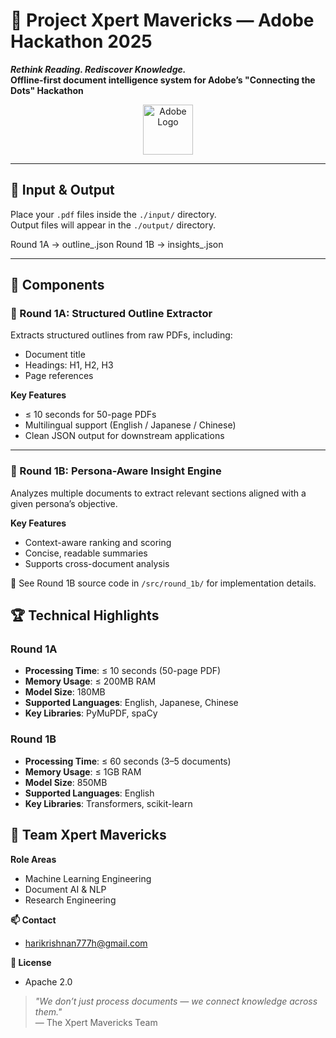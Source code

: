 # 🧩 Project Xpert Mavericks — Adobe Hackathon 2025

**_Rethink Reading. Rediscover Knowledge._**  
**Offline-first document intelligence system for Adobe’s "Connecting the Dots" Hackathon**

<p align="center">
  <img src="https://blog.logomaster.ai/hs-fs/hubfs/adobe-logo-2017.jpg?width=662&height=447&name=adobe-logo-2017.jpg" alt="Adobe Logo" height="80"/>
</p>

---

## 📂 Input & Output

Place your `.pdf` files inside the `./input/` directory.  
Output files will appear in the `./output/` directory.

Round 1A → outline_<filename>.json
Round 1B → insights_<persona>.json


---

## 🔧 Components

### 🏁 Round 1A: Structured Outline Extractor

Extracts structured outlines from raw PDFs, including:
- Document title
- Headings: H1, H2, H3
- Page references

**Key Features**
- ≤ 10 seconds for 50-page PDFs
- Multilingual support (English / Japanese / Chinese)
- Clean JSON output for downstream applications

---

### 🎯 Round 1B: Persona-Aware Insight Engine

Analyzes multiple documents to extract relevant sections aligned with a given persona’s objective.

**Key Features**
- Context-aware ranking and scoring
- Concise, readable summaries
- Supports cross-document analysis

📖 See Round 1B source code in `/src/round_1b/` for implementation details.


## 🏆 Technical Highlights

### Round 1A
- **Processing Time**: ≤ 10 seconds (50-page PDF)
- **Memory Usage**: ≤ 200MB RAM
- **Model Size**: 180MB
- **Supported Languages**: English, Japanese, Chinese
- **Key Libraries**: PyMuPDF, spaCy

### Round 1B
- **Processing Time**: ≤ 60 seconds (3–5 documents)
- **Memory Usage**: ≤ 1GB RAM
- **Model Size**: 850MB
- **Supported Languages**: English
- **Key Libraries**: Transformers, scikit-learn


## 👥 Team Xpert Mavericks

**Role Areas**
- Machine Learning Engineering  
- Document AI & NLP  
- Research Engineering  

**📫 Contact**  
- harikrishnan777h@gmail.com

**📄 License**  
- Apache 2.0

> *"We don’t just process documents — we connect knowledge across them."*  
> — The Xpert Mavericks Team

